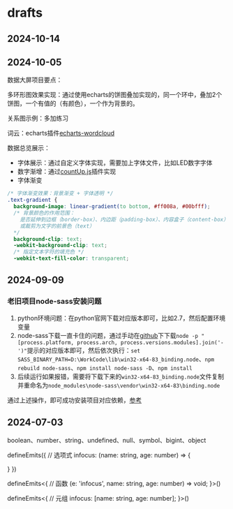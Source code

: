 # drafts

## 2024-10-14



## 2024-10-05

数据大屏项目要点：

多环形图效果实现：通过使用echarts的饼图叠加实现的，同一个环中，叠加2个饼图，一个有值的（有颜色），一个作为背景的。

关系图示例：多加练习

词云：echarts插件[echarts-wordcloud](https://github.com/ecomfe/echarts-wordcloud)

数据总览展示：

- 字体展示：通过自定义字体实现，需要加上字体文件，比如LED数字字体
- 数字渐增：通过[countUp.js](https://www.npmjs.com/package/countup.js)插件实现
- 字体渐变

```css
/* 字体渐变效果：背景渐变 + 字体透明 */
.text-gradient {
  background-image: linear-gradient(to bottom, #ff008a, #00bfff);
  /* 背景颜色的作用范围：
    是否延伸到边框（border-box）、内边距（padding-box）、内容盒子（content-box）下面；
    或裁剪为文字的前景色（text） 
  */
  background-clip: text;
  -webkit-background-clip: text;
  /* 指定文本字符的填充色 */
  -webkit-text-fill-color: transparent;

```

## 2024-09-09

### 老旧项目node-sass安装问题

1. python环境问题：在python官网下载对应版本即可，比如2.7，然后配置环境变量
2. node-sass下载一直卡住的问题，通过手动在[github](https://github.com/sass/node-sass/releases?q=4.14.1&expanded=true)下下载`node -p "[process.platform, process.arch, process.versions.modules].join('-')"`提示的对应版本即可，然后依次执行：`set SASS_BINARY_PATH=D:\WorkCode\lib\win32-x64-83_binding.node`、`npm rebuild node-sass`、`npm install node-sass -D`、`npm install`
3. 后续运行如果报错，需要将下载下来的`win32-x64-83_binding.node`文件复制并重命名为`node_modules\node-sass\vendor\win32-x64-83\binding.node`

通过上述操作，即可成功安装项目对应依赖，[参考](https://blog.csdn.net/Newz0722/article/details/107046127)

## 2024-07-03

boolean、number、string、undefined、null、symbol、bigint、object

defineEmits({
  // 选项式
  infocus: (name: string, age: number) => {

  }
})

defineEmits<{
  // 函数
  (e: 'infocus', name: string, age: number) => void;
}>()

defineEmits<{
  // 元组
  infocus: [name: string, age: number];
}>()